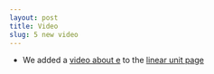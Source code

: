 ```yaml
---
layout: post
title: Video
slug: 5 new video
---
```


* We added a [video about e](https://www.youtube.com/watch?v=m2MIpDrF7Es) to the [linear unit page](/linear.html)
